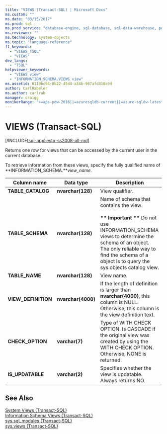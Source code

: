 ```yaml
---
title: "VIEWS (Transact-SQL) | Microsoft Docs"
ms.custom: ""
ms.date: "03/15/2017"
ms.prod: sql
ms.prod_service: "database-engine, sql-database, sql-data-warehouse, pdw"
ms.reviewer: ""
ms.technology: system-objects
ms.topic: "language-reference"
f1_keywords: 
  - "VIEWS_TSQL"
  - "VIEWS"
dev_langs: 
  - "TSQL"
helpviewer_keywords: 
  - "VIEWS view"
  - "INFORMATION_SCHEMA.VIEWS view"
ms.assetid: 6119bc94-0b22-45d4-a34b-967afd810a9d
author: CarlRabeler
ms.author: carlrab
manager: craigg
monikerRange: ">=aps-pdw-2016||=azuresqldb-current||=azure-sqldw-latest||>=sql-server-2016||=sqlallproducts-allversions||>=sql-server-linux-2017||=azuresqldb-mi-current"
---
```

# VIEWS (Transact-SQL)
[!INCLUDE[tsql-appliesto-ss2008-all-md](../../includes/tsql-appliesto-ss2008-all-md.md)]

  Returns one row for views that can be accessed by the current user in the current database.  
  
 To retrieve information from these views, specify the fully qualified name of **INFORMATION_SCHEMA.***view_name*.  
  
|Column name|Data type|Description|  
|-----------------|---------------|-----------------|  
|**TABLE_CATALOG**|**nvarchar(**128**)**|View qualifier.|  
|**TABLE_SCHEMA**|**nvarchar(**128**)**|Name of schema that contains the view.<br /><br /> **\*\* Important \*\*** Do not use INFORMATION_SCHEMA views to determine the schema of an object. The only reliable way to find the schema of a object is to query the sys.objects catalog view.|  
|**TABLE_NAME**|**nvarchar(**128**)**|View name.|  
|**VIEW_DEFINITION**|**nvarchar(**4000**)**|If the length of definition is larger than **nvarchar(**4000**)**, this column is NULL. Otherwise, this column is the view definition text.|  
|**CHECK_OPTION**|**varchar(**7**)**|Type of WITH CHECK OPTION. Is CASCADE if the original view was created by using the WITH CHECK OPTION. Otherwise, NONE is returned.|  
|**IS_UPDATABLE**|**varchar(**2**)**|Specifies whether the view is updatable. Always returns NO.|  
  
## See Also  
 [System Views &#40;Transact-SQL&#41;](http://msdn.microsoft.com/library/35a6161d-7f43-4e00-bcd3-3091f2015e90)   
 [Information Schema Views &#40;Transact-SQL&#41;](~/relational-databases/system-information-schema-views/system-information-schema-views-transact-sql.md)   
 [sys.sql_modules &#40;Transact-SQL&#41;](../../relational-databases/system-catalog-views/sys-sql-modules-transact-sql.md)   
 [sys.views &#40;Transact-SQL&#41;](../../relational-databases/system-catalog-views/sys-views-transact-sql.md)  
  
  
